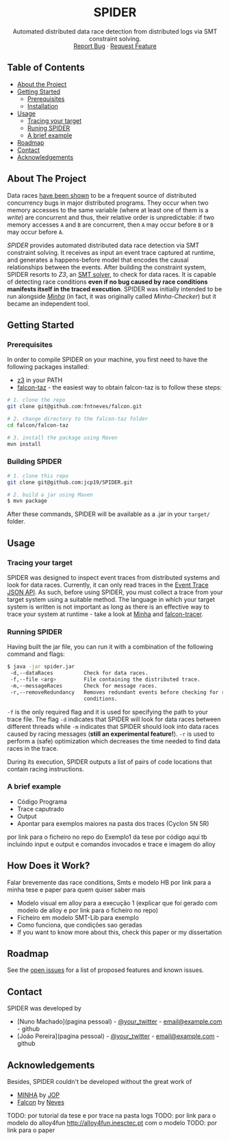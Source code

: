 <?xml version="1.0"?>

<br/>
<p align="center"><h1 align="center">SPIDER</h1><p align="center">
Automated distributed data race detection from distributed logs via SMT constraint solving.
<br/>
<!--<a href=""><strong>Explore the docs &#xBB;</strong></a>
<br/>
<br/>-->
<a href="https://github.com/jcp19/Minha-checker/issues">Report Bug</a>
&#xB7;
<a href="https://github.com/jcp19/Minha-checker/issues">Request Feature</a>
</p></p>

## Table of Contents

* [About the Project](#about-the-project)
* [Getting Started](#getting-started)
  * [Prerequisites](#prerequisites)
  * [Installation](#installation)
* [Usage](#usage)
  * [Tracing your target]()
  * [Runing SPIDER]()
  * [A brief example]()
* [Roadmap](#roadmap)
* [Contact](#contact)
* [Acknowledgements](#acknowledgements)

## About The Project
Data races [have been shown](https://ucare.cs.uchicago.edu/pdf/asplos16-TaxDC.pdf) to be a frequent source of distributed concurrency bugs in major distributed programs.
They occur when two memory accesses to the same variable (where at least one of them is a *write*) are concurrent
and thus, their relative order is unpredictable: if two memory accesses `A` and `B` are concurrent, then
`A` may occur before `B` or `B` may occur before `A`.

*SPIDER* provides automated distributed data race detection via SMT constraint solving. It receives as input an event trace captured at runtime, and generates a happens-before model that encodes the causal relationships between the events. After building the constraint system, SPIDER resorts to *Z3*, an [SMT solver](https://en.wikipedia.org/wiki/Satisfiability_modulo_theories), to check for data races. It is capable of detecting race conditions **even if no bug caused by race conditions manifests itself in the traced execution**. SPIDER was initially intended to be run alongside [*Minha*]() (in fact, it was originally called *Minha-Checker*) but it became an independent tool.

## Getting Started
### Prerequisites
In order to compile SPIDER on your machine, you first need to have the following packages installed:
- [z3](https://github.com/Z3Prover/z3) in your PATH
- [falcon-taz](https://github.com/fntneves/falcon/tree/master/falcon-taz) - the easiest way to obtain falcon-taz is to follow these steps:
```sh
# 1. clone the repo
git clone git@github.com:fntneves/falcon.git

# 2. change directory to the falcon-taz folder
cd falcon/falcon-taz

# 3. install the package using Maven
mvn install
```

### Building SPIDER
```sh
# 1. clone this repo
git clone git@github.com:jcp19/SPIDER.git

# 2. build a jar using Maven
$ mvn package
```

After these commands, SPIDER will be available as a .jar in your `target/` folder.

## Usage
### Tracing your target
SPIDER was designed to inspect event traces from distributed systems and look for data races. Currently,
it can only read traces in the [Event Trace JSON API](https://github.com/fntneves/falcon/tree/master/falcon-taz).
As such, before using SPIDER, you must collect a trace from your target system using a suitable method.
The language in which your target system is written is not important as long as there is an effective
way to trace your system at runtime - take a look at [Minha](https://github.com/jopereira/minha) and [falcon-tracer](https://github.com/fntneves/falcon/tree/master/falcon-tracer).

### Running SPIDER
Having built the jar file, you can run it with a combination of the following command and flags:
```sh
$ java -jar spider.jar
 -d,--dataRaces          Check for data races.
 -f,--file <arg>         File containing the distributed trace.
 -m,--messageRaces       Check for message races.
 -r,--removeRedundancy   Removes redundant events before checking for race
                         conditions.
```

`-f` is the only required flag and it is used for specifying the path to your trace file. The flag `-d`
indicates that SPIDER will look for data races between different threads while `-m` indicates
that SPIDER should look into data races caused by racing messages (**still an experimental feature!**).
`-r` is used to perform a (safe) optimization which decreases the time needed to find data races in the trace.

During its execution, SPIDER outputs a list of pairs of code locations that contain racing instructions.

### A brief example
- Código Programa
- Trace caputrado
- Output
- Apontar para exemplos maiores na pasta dos traces (Cyclon 5N 5R)

por link para o ficheiro no repo do Exemplo1 da tese
por código aqui tb incluindo input e output e comandos invocados e trace e imagem do alloy

## How Does it Work?
Falar brevemente das race conditions, Smts e modelo HB
por link para a minha tese e paper para quem quiser saber mais

- Modelo visual em alloy para a execução 1 (explicar que foi gerado com modelo de alloy e por link para o ficheiro no repo)
- Ficheiro em modelo SMT-Lib para exemplo
- Como funciona, que condições sao geradas
- If you want to know more about this, check this paper or my dissertation

## Roadmap
See the [open issues](https://github.com/jcp19/SPIDER/issues) for a list of proposed features and known issues.

## Contact
SPIDER was developed by
- [Nuno Machado](pagina pessoal) - [@your_twitter](https://twitter.com/your_username) - email@example.com - github
- [João Pereira](pagina pessoal) - [@your_twitter](https://twitter.com/your_username) - email@example.com - github

## Acknowledgements
Besides, SPIDER couldn't be developed without the great work of
* [MINHA]() by [JOP]()
* [Falcon]() by [Neves]()

TODO: por tutorial da tese e por trace na pasta logs
TODO: por link para o modelo do alloy4fun http://alloy4fun.inesctec.pt com o modelo
TODO: por link para o paper
